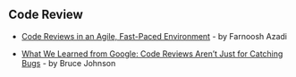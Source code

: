 ## Code Review

- [Code Reviews in an Agile, Fast-Paced Environment](https://hackernoon.com/code-reviews-in-an-agile-fast-paced-environment-464d5e6ec860) - by Farnoosh Azadi

- [What We Learned from Google: Code Reviews Aren’t Just for Catching Bugs](https://blog.fullstory.com/what-we-learned-from-google-code-reviews-arent-just-for-catching-bugs/) - by Bruce Johnson